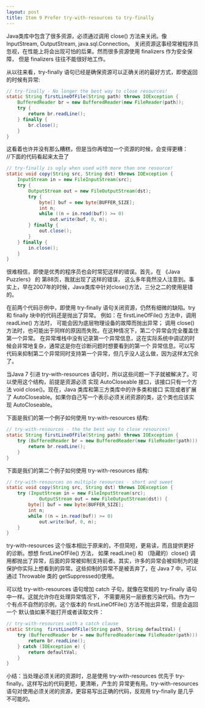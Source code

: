 ```yaml
---
layout: post
title: Item 9 Prefer try-with-resources to try-finally
---
```


Java类库中包含了很多资源，必须通过调用 close() 方法来关闭。像InputStream, OutputStream, java.sql.Connection。
关闭资源这事经常被程序员忽视，在性能上将会出现可怕的后果。然而很多资源使用 finalizers 作为安全保障，
但是 finalizers 往往不能很好地工作。 

从以往来看，try-finally 语句已经是确保资源可以正确关闭的最好方式，即使返回的时候有异常:

```java
// try-finally - No longer the best way to close resources!
static String firstLineOfFile(String path) throws IOException {
    BufferedReader br = new BufferedReader(new FileReader(path));
    try {
        return br.readLine();
    } finally {
        br.close();
    }
}
```

这看着也许并没有那么糟糕，但是当你再增加一个资源的时候，会变得更糟：  
//下面的代码看起来太丑了

```java
// try-finally is ugly when used with more than one resource!
static void copy(String src, String dst) throws IOException {
    InputStream in = new FileInputStream(src);
    try {
        OutputStream out = new FileOutputStream(dst);
        try {
            byte[] buf = new byte[BUFFER_SIZE];
            int n;
            while ((n = in.read(buf)) >= 0)
                out.write(buf, 0, n);
        } finally {
            out.close();
        }
    } finally {
        in.close();
    }
}
```

很难相信，即使是优秀的程序员也会时常犯这样的错误。首先，在 《Java Puzzlers》 的 第88页，我就出现了这样的错误，
这么多年竟然没人注意到。事实上，早在2007年的时候，Java类库中针对close()方法，三分之二的使用是错的。

在前两个代码示例中，即使用 try-finally 语句关闭资源，仍然有细微的缺陷。try 和 finally 块中的代码还是抛出了异常。
例如：在 firstLineOfFile() 方法中，调用 readLine() 方法时， 可能会因为底层物理设备的故障而抛出异常；
调用 close() 方法时，也可能出于同样的原因而失败。在这种情况下，第二个异常会完全覆盖住第一个异常。
在异常堆栈中没有记录第一个异常信息，这在实际系统中调试的时候会非常地复杂，通常这是你在诊断问题时想要看到的第一个
异常信息。可以写代码来抑制第二个异常同时支持第一个异常，但几乎没人这么做，因为这样太冗余了。

当Java 7 引进 try-with-resources 语句时，所以这些问题一下子就被解决了。可以使用这个结构，前提是资源必须
实现 AutoCloseable 接口，该接口只有一个方法 void close()。现在，Java 类库和第三方类库中的许多类和接口
实现或者扩展了 AutoCloseable。如果你自己写一个表示必须关闭资源的类，这个类也应该实现 AutoCloseable。

下面是我们的第一个例子如何使用 try-with-resources 结构:

```java
// try-with-resources - the the best way to close resources!
static String firstLineOfFile(String path) throws IOException {
    try (BufferedReader br = new BufferedReader(new FileReader(path))) {
        return br.readLine();
    }
}
```

下面是我们的第二个例子如何使用 try-with-resources 结构:

```java
// try-with-resources on multiple resources - short and sweet
static void copy(String src, String dst) throws IOException {
    try (InputStream in = new FileInputStream(src);
            OutputStream out = new FileOutputStream(dst)) {
        byte[] buf = new byte[BUFFER_SIZE];
        int n;
        while ((n = in.read(buf)) >= 0)
            out.write(buf, 0, n);
    }
}
```

try-with-resources 这个版本相比于原来的，不但简短，更易读，而且提供更好的诊断。想想 firstLineOfFile() 方法，
如果 readLine() 和 （隐藏的）close() 调用都抛出了异常，后面的异常被抑制支持前者。其实，许多的异常会被抑制为的是
保护你实际上想看到的异常。这些抑制的异常不是被丢弃了，在 Java 7 中，可以通过 Throwable 类的 getSuppressed()使用。

可以给 try-with-resources 语句增加 catch 子句，就像在常规的 try-finally 语句中一样。这就允许你在处理异常情况下，
不需要用另一层嵌套污染代码。作为一个有点不自然的示例，这个版本的 firstLineOfFile() 方法不抛出异常，但是会返回一个
默认值如果不能打开或者读取文件：

```java
// try-with-resources with a catch clause
static String  firstLineOfFile(String path, String defaultVal) {
    try (BufferedReader br = new BufferedReader(new FileReader(path))) {
        return br.readLine();
    } catch (IOException e) {
        return defaultVal;
    }
}
```

小结：当处理必须关闭的资源时，总是使用 try-with-resources 优先于 try-finally。这样写出的代码更短，更清晰，产生的
异常更有用。try-with-resources 语句对使用必须关闭的资源，更容易写出正确的代码，反观用 try-finally 是几乎不可能的。
